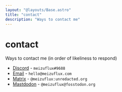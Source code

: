 ```yaml
---
layout: "@layouts/Base.astro"
title: "contact"
description: "Ways to contact me"
---
```

# contact

Ways to contact me (in order of likeliness to respond)
- [Discord](https://discord.com/users/809587169520910346) - `meizuflux#9688`
- [Email](mailto:hello@meizuflux.com) - `hello@meizuflux.com`
- [Matrix](https://matrix.to/#/@meizuflux:unredacted.org) - `@meizuflux:unredacted.org`
- [Mastdodon](https://fosstodon.org/@meizuflux) - `@meizuflux@fosstodon.org`
